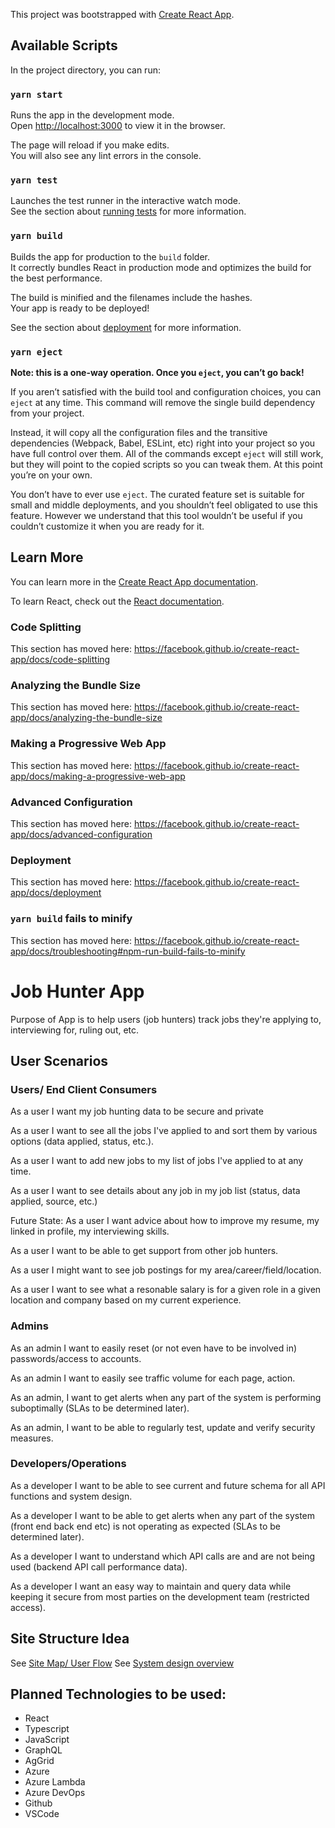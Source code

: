 This project was bootstrapped with [Create React App](https://github.com/facebook/create-react-app).

## Available Scripts

In the project directory, you can run:

### `yarn start`

Runs the app in the development mode.<br />
Open [http://localhost:3000](http://localhost:3000) to view it in the browser.

The page will reload if you make edits.<br />
You will also see any lint errors in the console.

### `yarn test`

Launches the test runner in the interactive watch mode.<br />
See the section about [running tests](https://facebook.github.io/create-react-app/docs/running-tests) for more information.

### `yarn build`

Builds the app for production to the `build` folder.<br />
It correctly bundles React in production mode and optimizes the build for the best performance.

The build is minified and the filenames include the hashes.<br />
Your app is ready to be deployed!

See the section about [deployment](https://facebook.github.io/create-react-app/docs/deployment) for more information.

### `yarn eject`

**Note: this is a one-way operation. Once you `eject`, you can’t go back!**

If you aren’t satisfied with the build tool and configuration choices, you can `eject` at any time. This command will remove the single build dependency from your project.

Instead, it will copy all the configuration files and the transitive dependencies (Webpack, Babel, ESLint, etc) right into your project so you have full control over them. All of the commands except `eject` will still work, but they will point to the copied scripts so you can tweak them. At this point you’re on your own.

You don’t have to ever use `eject`. The curated feature set is suitable for small and middle deployments, and you shouldn’t feel obligated to use this feature. However we understand that this tool wouldn’t be useful if you couldn’t customize it when you are ready for it.

## Learn More

You can learn more in the [Create React App documentation](https://facebook.github.io/create-react-app/docs/getting-started).

To learn React, check out the [React documentation](https://reactjs.org/).

### Code Splitting

This section has moved here: https://facebook.github.io/create-react-app/docs/code-splitting

### Analyzing the Bundle Size

This section has moved here: https://facebook.github.io/create-react-app/docs/analyzing-the-bundle-size

### Making a Progressive Web App

This section has moved here: https://facebook.github.io/create-react-app/docs/making-a-progressive-web-app

### Advanced Configuration

This section has moved here: https://facebook.github.io/create-react-app/docs/advanced-configuration

### Deployment

This section has moved here: https://facebook.github.io/create-react-app/docs/deployment

### `yarn build` fails to minify

This section has moved here: https://facebook.github.io/create-react-app/docs/troubleshooting#npm-run-build-fails-to-minify


# Job Hunter App
Purpose of App is to help users (job hunters) track jobs they're applying to, interviewing for, ruling out, etc. 

## User Scenarios

### Users/ End Client Consumers

As a user I want my job hunting data to be secure and private

As a user I want to see all the jobs I've applied to and sort them by various options (data applied, status, etc.).

As a user I want to add new jobs to my list of jobs I've applied to at any time.

As a user I want to see details about any job in my job list (status, data applied, source, etc.)

Future State:
As a user I want advice about how to improve my resume, my linked in profile, my interviewing skills. 

As a user I want to be able to get support from other job hunters.

As a user I might want to see job postings for my area/career/field/location.

As a user I want to see what a resonable salary is for a given role in a given location and company based on my current experience.

### Admins

As an admin I want to easily reset (or not even have to be involved in) passwords/access to accounts.

As an admin I want to easily see traffic volume for each page, action.

As an admin, I want to get alerts when any part of the system is performing suboptimally (SLAs to be determined later).

As an admin, I want to be able to regularly test, update and verify security measures.

### Developers/Operations
As a developer I want to be able to see current and future schema for all API functions and system design.

As a developer I want to be able to get alerts when any part of the system (front end back end  etc) is not operating as expected (SLAs to be determined later).

As a developer I want to understand which API calls are and are not being used (backend API call performance data).

As a developer I want an easy way to maintain and query data while keeping it secure from most parties on the development team (restricted access).

## Site Structure Idea
See [Site Map/ User Flow](./UserFlowSiteMap.pdf)
See [System design overview](.SystemDesignOverview.pdf)

## Planned Technologies to be used:
* React
* Typescript
* JavaScript
* GraphQL
* AgGrid
* Azure
* Azure Lambda
* Azure DevOps
* Github
* VSCode